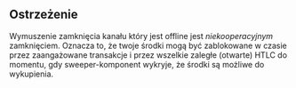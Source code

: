 ## Ostrzeżenie

Wymuszenie zamknięcia kanału który jest offline jest _niekooperacyjnym_ zamknięciem. Oznacza to, że twoje środki mogą być zablokowane w czasie przez zaangażowane transakcje i przez wszelkie zaległe (otwarte) HTLC do momentu, gdy sweeper-komponent wykryje, że środki są możliwe do wykupienia.

